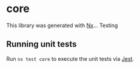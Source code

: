 # core

This library was generated with [Nx](https://nx.dev)... Testing

## Running unit tests

Run `nx test core` to execute the unit tests via [Jest](https://jestjs.io).
